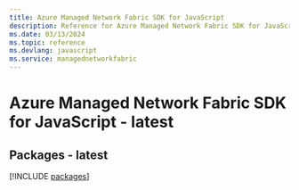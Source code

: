 ```yaml
---
title: Azure Managed Network Fabric SDK for JavaScript
description: Reference for Azure Managed Network Fabric SDK for JavaScript
ms.date: 03/13/2024
ms.topic: reference
ms.devlang: javascript
ms.service: managednetworkfabric
---
```

# Azure Managed Network Fabric SDK for JavaScript - latest
## Packages - latest
[!INCLUDE [packages](managed-network-fabric-index.md)]
